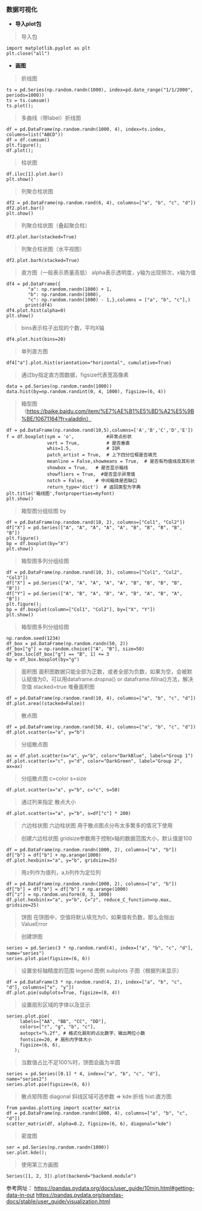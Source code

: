 
### 数据可视化  
 
- **导入plot包**   
> 导入包     
``` 
import matplotlib.pyplot as plt    
plt.close("all")   
```   
   
- **画图**  
> 折线图 
``` 
ts = pd.Series(np.random.randn(1000), index=pd.date_range("1/1/2000", periods=1000))
ts = ts.cumsum()
ts.plot();
```

> 多曲线（带label）折线图
```
df = pd.DataFrame(np.random.randn(1000, 4), index=ts.index, columns=list("ABCD"))
df = df.cumsum()
plt.figure();
df.plot();
```
 

> 柱状图
``` 
df.iloc[1].plot.bar() 
plt.show() 
```  
 
> 列聚合柱状图
``` 
df2 = pd.DataFrame(np.random.rand(6, 4), columns=["a", "b", "c", "d"])
df2.plot.bar()
plt.show()
```

> 列聚合柱状图（叠起聚合柱）
```
df2.plot.bar(stacked=True)
```

> 列聚合柱状图（水平视图）
```
df2.plot.barh(stacked=True)
```

> 直方图（一般表示质量高低） alpha表示透明度，y轴为出现频次，x轴为值
```
df4 = pd.DataFrame({
        "a": np.random.randn(1000) + 1,
        "b": np.random.randn(1000),
        "c": np.random.randn(1000) - 1,},columns = ["a", "b", "c"],)
       print(df4)
df4.plot.hist(alpha=0)
plt.show()
```       

> bins表示柱子出现的个数，平均X轴
```
df4.plot.hist(bins=20)
```

> 单列直方图
```
df4["a"].plot.hist(orientation="horizontal", cumulative=True)
```

> 通过by指定直方图数据，figsize代表宽高像素
```
data = pd.Series(np.random.randn(1000))
data.hist(by=np.random.randint(0, 4, 1000), figsize=(6, 4))
```

> 箱型图（https://baike.baidu.com/item/%E7%AE%B1%E5%BD%A2%E5%9B%BE/10671164?fr=aladdin）
```
df = pd.DataFrame(np.random.rand(10,5),columns=['A','B','C','D','E'])
f = df.boxplot(sym = 'o',            #异常点形状
               vert = True,          # 是否垂直
               whis=1.5,             # IQR
               patch_artist = True,  # 上下四分位框是否填充
               meanline = False,showmeans = True,  # 是否有均值线及其形状
               showbox = True,   # 是否显示箱线
               showfliers = True,  #是否显示异常值
               notch = False,    # 中间箱体是否缺口
               return_type='dict')  # 返回类型为字典
plt.title('箱线图',fontproperties=myfont)
plt.show()
```

> 箱型图分组绘图 by
```
df = pd.DataFrame(np.random.rand(10, 2), columns=["Col1", "Col2"])
df["X"] = pd.Series(["A", "A", "A", "A", "A", "B", "B", "B", "B", "B"])
plt.figure()
bp = df.boxplot(by="X")
plt.show()
```

> 箱型图多列分组绘图
```
df = pd.DataFrame(np.random.rand(10, 3), columns=["Col1", "Col2", "Col3"])
df["X"] = pd.Series(["A", "A", "A", "A", "A", "B", "B", "B", "B", "B"])
df["Y"] = pd.Series(["A", "B", "A", "B", "A", "B", "A", "B", "A", "B"])
plt.figure();
bp = df.boxplot(column=["Col1", "Col2"], by=["X", "Y"])
plt.show()
```

> 箱型图多列分组绘图
```
np.random.seed(1234)
df_box = pd.DataFrame(np.random.randn(50, 2))
df_box["g"] = np.random.choice(["A", "B"], size=50)
df_box.loc[df_box["g"] == "B", 1] += 3
bp = df_box.boxplot(by="g")
```

> 面积图
> 面积图数据只能全部为正数，或者全部为负数，如果为空，会被默认赋值为0，可以用dataframe.dropna() or dataframe.fillna()方法，解决空值
> stacked=true 堆叠面积图
```
df = pd.DataFrame(np.random.rand(10, 4), columns=["a", "b", "c", "d"])
df.plot.area((stacked=False))
```

> 散点图

```
df = pd.DataFrame(np.random.rand(50, 4), columns=["a", "b", "c", "d"])
df.plot.scatter(x="a", y="b")
```

> 分组散点图

```
ax = df.plot.scatter(x="a", y="b", color="DarkBlue", label="Group 1")
df.plot.scatter(x="c", y="d", color="DarkGreen", label="Group 2", ax=ax)
```

> 分组散点图 c=color s=size

```
df.plot.scatter(x="a", y="b", c="c", s=50)
```

> 通过列来指定 散点大小

```
df.plot.scatter(x="a", y="b", s=df["c"] * 200)
```


> 六边柱状图
> 六边柱状图 用于散点图点分布太多繁多的情况下使用

> 创建六边柱状图
> gridsize参数用于控制x轴的数据范围大小，默认值是100
```
df = pd.DataFrame(np.random.randn(1000, 2), columns=["a", "b"])
df["b"] = df["b"] + np.arange(1000)
df.plot.hexbin(x="a", y="b", gridsize=25)
```

> 用z列作为值列，a,b列作为定位列
```
df = pd.DataFrame(np.random.randn(1000, 2), columns=["a", "b"])
df["b"] = df["b"] = df["b"] + np.arange(1000)
df["z"] = np.random.uniform(0, 3, 1000)
df.plot.hexbin(x="a", y="b", C="z", reduce_C_function=np.max, gridsize=25)
```


> 饼图
> 在饼图中，空值将默认填充为0，如果值有负数，那么会抛出ValueError 

> 创建饼图
```
series = pd.Series(3 * np.random.rand(4), index=["a", "b", "c", "d"], name="series")
series.plot.pie(figsize=(6, 6))

```

> 设置坐标轴精度的范围
> legend 图例 subplots 子图（根据列来显示）
```
df = pd.DataFrame(3 * np.random.rand(4, 2), index=["a", "b", "c", "d"], columns=["x", "y"])
df.plot.pie(subplots=True, figsize=(8, 4))
```


> 设置扇形区域的字体以及显示
```
series.plot.pie(
     labels=["AA", "BB", "CC", "DD"],
     colors=["r", "g", "b", "c"],
     autopct="%.2f", # 格式化扇形的占比数字，输出两位小数
     fontsize=20, # 扇形内字体大小
     figsize=(6, 6),
   );
```
 

> 当数值占比不足100%时，饼图会画为半圆
```
series = pd.Series([0.1] * 4, index=["a", "b", "c", "d"], name="series2") 
series.plot.pie(figsize=(6, 6))
```

> 散点矩阵图
> diagonal 斜线区域可选参数 => kde:折线 hist:直方图
```
from pandas.plotting import scatter_matrix
df = pd.DataFrame(np.random.randn(1000, 4), columns=["a", "b", "c", "d"])
scatter_matrix(df, alpha=0.2, figsize=(6, 6), diagonal="kde")
```

> 密度图
```
ser = pd.Series(np.random.randn(1000))
ser.plot.kde();
```

> 使用第三方画图
```
Series([1, 2, 3]).plot(backend="backend.module") 
```
 
 

 
参考网址：
https://pandas.pydata.org/docs/user_guide/10min.html#getting-data-in-out
https://pandas.pydata.org/pandas-docs/stable/user_guide/visualization.html
